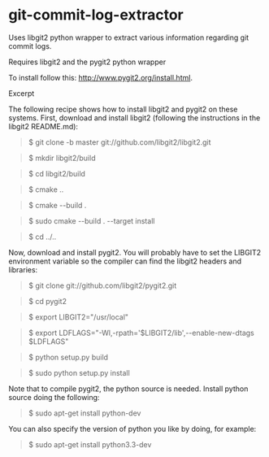 git-commit-log-extractor
========================

Uses libgit2 python wrapper to extract various information regarding git commit logs.

Requires libgit2 and the pygit2 python wrapper

To install follow this: http://www.pygit2.org/install.html.

Excerpt

The following recipe shows how to install libgit2 and pygit2 on these systems. First,
download and install libgit2 (following the instructions in the libgit2 README.md):

>$ git clone -b master git://github.com/libgit2/libgit2.git

>$ mkdir libgit2/build

>$ cd libgit2/build

>$ cmake ..

>$ cmake --build .

>$ sudo cmake --build . --target install

>$ cd ../..

Now, download and install pygit2. You will probably have to set the LIBGIT2 environment
variable so the compiler can find the libgit2 headers and libraries:

>$ git clone git://github.com/libgit2/pygit2.git

>$ cd pygit2

>$ export LIBGIT2="/usr/local"

>$ export LDFLAGS="-Wl,-rpath='$LIBGIT2/lib',--enable-new-dtags $LDFLAGS"

>$ python setup.py build

>$ sudo python setup.py install

Note that to compile pygit2, the python source is needed. Install python source doing the following:

>$ sudo apt-get install python-dev

You can also specify the version of python you like by doing, for example:

>$ sudo apt-get install python3.3-dev